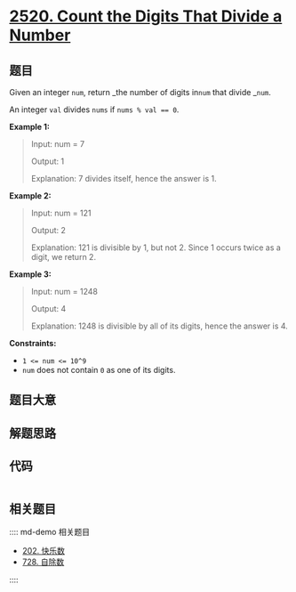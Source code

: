 # [2520. Count the Digits That Divide a Number](https://leetcode.com/problems/count-the-digits-that-divide-a-number/)

## 题目

Given an integer `num`, return _the number of digits in`num` that divide
_`num`.

An integer `val` divides `nums` if `nums % val == 0`.

**Example 1:**

> Input: num = 7
>
> Output: 1
>
> Explanation: 7 divides itself, hence the answer is 1.

**Example 2:**

> Input: num = 121
>
> Output: 2
>
> Explanation: 121 is divisible by 1, but not 2. Since 1 occurs twice as a digit, we return 2.

**Example 3:**

> Input: num = 1248
>
> Output: 4
>
> Explanation: 1248 is divisible by all of its digits, hence the answer is 4.

**Constraints:**

- `1 <= num <= 10^9`
- `num` does not contain `0` as one of its digits.

## 题目大意

## 解题思路

## 代码

```javascript

```

## 相关题目

:::: md-demo 相关题目

- [202. 快乐数](https://leetcode.com/problems/happy-number)
- [728. 自除数](https://leetcode.com/problems/self-dividing-numbers)

::::

